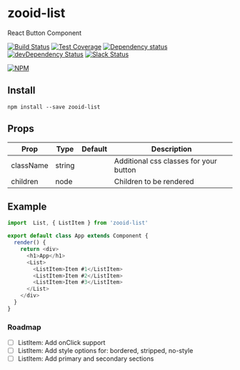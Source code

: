 # zooid-list
React Button Component

[![Build Status](https://travis-ci.org/octoblu/zooid-list.svg?branch=master)](https://travis-ci.org/octoblu/zooid-list)
[![Test Coverage](https://codecov.io/gh/octoblu/zooid-list/branch/master/graph/badge.svg)](https://codecov.io/gh/octoblu/zooid-list)
[![Dependency status](http://img.shields.io/david/octoblu/zooid-list.svg?style=flat)](https://david-dm.org/octoblu/zooid-list)
[![devDependency Status](http://img.shields.io/david/dev/octoblu/zooid-list.svg?style=flat)](https://david-dm.org/octoblu/zooid-list#info=devDependencies)
[![Slack Status](http://community-slack.octoblu.com/badge.svg)](http://community-slack.octoblu.com)

[![NPM](https://nodei.co/npm/zooid-list.svg?style=flat)](https://npmjs.org/package/zooid-list)


## Install
```
npm install --save zooid-list
```

## Props
| Prop      | Type   | Default | Description                          |
| ----------| -------| --------| -------------------------------------|
| className | string |         | Additional css classes for your button|
| children  |  node  |         | Children to be rendered |


## Example
```js
import  List, { ListItem } from 'zooid-list'

export default class App extends Component {
  render() {
    return <div>
      <h1>App</h1>
      <List>
        <ListItem>Item #1</ListItem>
        <ListItem>Item #2</ListItem>
        <ListItem>Item #3</ListItem>
      </List>
    </div>
  }
}
```

### Roadmap
- [ ] ListItem: Add onClick support
- [ ] ListItem: Add style options for: bordered, stripped, no-style
- [ ] ListItem: Add primary and secondary sections
